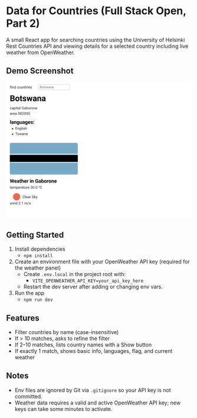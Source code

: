 # Data for Countries (Full Stack Open, Part 2)

A small React app for searching countries using the University of Helsinki Rest Countries API and viewing details for a selected country including live weather from OpenWeather.

## Demo Screenshot

![Country details with weather](src/assets/screenshot.svg)

## Getting Started

1. Install dependencies
   - `npm install`
2. Create an environment file with your OpenWeather API key (required for the weather panel)
   - Create `.env.local` in the project root with:
     - `VITE_OPENWEATHER_API_KEY=your_api_key_here`
   - Restart the dev server after adding or changing env vars.
3. Run the app
   - `npm run dev`

## Features

- Filter countries by name (case-insensitive)
- If > 10 matches, asks to refine the filter
- If 2–10 matches, lists country names with a Show button
- If exactly 1 match, shows basic info, languages, flag, and current weather

## Notes

- Env files are ignored by Git via `.gitignore` so your API key is not committed.
- Weather data requires a valid and active OpenWeather API key; new keys can take some minutes to activate.
